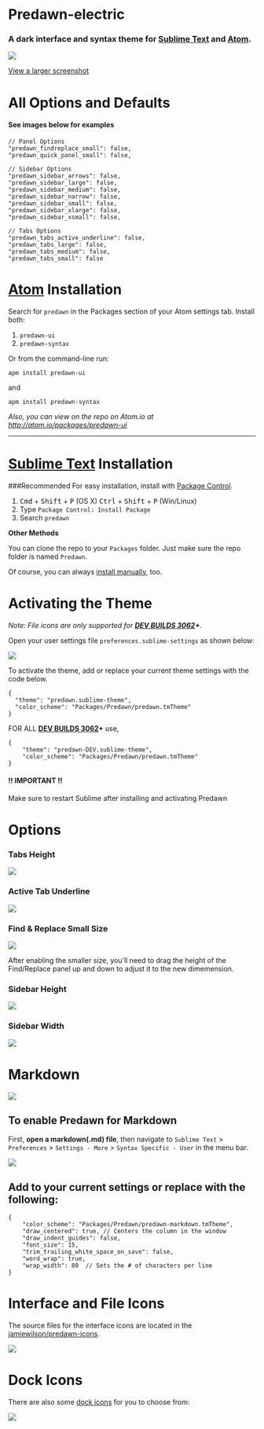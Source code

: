 # Predawn-electric

### A dark interface and syntax theme for [Sublime Text](https://sublime.wbond.net/packages/Predawn) and [Atom](https://atom.io/packages/predawn-ui).

![](https://raw.githubusercontent.com/guylepage3/predawn-electric/master/screenshots/predawn-electric.png)

[View a larger screenshot](https://raw.githubusercontent.com/guylepage3/predawn-electric/master/screenshots/predawn-electric.png)

# All Options and Defaults
#### See images below for examples

	// Panel Options
	"predawn_findreplace_small": false,
	"predawn_quick_panel_small": false,

	// Sidebar Options
	"predawn_sidebar_arrows": false,
	"predawn_sidebar_large": false,
	"predawn_sidebar_medium": false,
	"predawn_sidebar_narrow": false,
	"predawn_sidebar_small": false,
	"predawn_sidebar_xlarge": false,
	"predawn_sidebar_xsmall": false,

	// Tabs Options
	"predawn_tabs_active_underline": false,
	"predawn_tabs_large": false,
	"predawn_tabs_medium": false,
	"predawn_tabs_small": false

# [Atom](https://atom.io/packages/predawn-ui) Installation

Search for `predawn` in the Packages section of your Atom settings tab. Install both:

1. `predawn-ui`
2. `predawn-syntax`

Or from the command-line run:

	apm install predawn-ui

and

	apm install predawn-syntax


_Also, you can view on the repo on Atom.io at http://atom.io/packages/predawn-ui_

---

# [Sublime Text](https://sublime.wbond.net/packages/Predawn) Installation

###Recommended
For easy installation, install with [Package Control](https://sublime.wbond.net/docs).

1. <kbd>Cmd</kbd> + <kbd>Shift</kbd> + <kbd>P</kbd> (OS X) <kbd>Ctrl</kbd> + <kbd>Shift</kbd> + <kbd>P</kbd> (Win/Linux)
2. Type `Package Control: Install Package`
3. Search `predawn`

**Other Methods**

You can clone the repo to your `Packages` folder. Just make sure the repo folder is named `Predawn`.

Of course, you can always [install manually](https://github.com/jamiewilson/predawn/archive/master.zip), too.

# Activating the Theme

_Note: File icons are only supported for **[DEV BUILDS 3062](http://www.sublimetext.com/3dev)+**._

Open your user settings file `preferences.sublime-settings` as shown below:

![](http://i.imgur.com/dDxZTwu.png)

To activate the theme, add or replace your current theme settings with the code below.

	{
	  "theme": "predawn.sublime-theme",
	  "color_scheme": "Packages/Predawn/predawn.tmTheme"
	}

FOR ALL **[DEV BUILDS 3062](http://www.sublimetext.com/3dev)+** use,

	{
	    "theme": "predawn-DEV.sublime-theme",
	    "color_scheme": "Packages/Predawn/predawn.tmTheme"
	}


#### !! IMPORTANT !!
Make sure to restart Sublime after installing and activating Predawn

# Options

### Tabs Height
![](http://i.imgur.com/V5bch3X.png)

### Active Tab Underline
![](http://i.imgur.com/gHtilo3.jpg)

### Find & Replace Small Size
![](http://i.imgur.com/nMMu5AD.png)

After enabling the smaller size, you'll need to drag the height of the Find/Replace panel up and down to adjust it to the new dimemension.

### Sidebar Height
![](http://i.imgur.com/3Y3psRy.png)

### Sidebar Width
![](http://i.imgur.com/1p0WjBL.jpg)

# Markdown 
![](http://i.imgur.com/hDMgN39.png)

## To enable Predawn for Markdown

First, **open a markdown(.md) file**, then navigate to `Sublime Text` > `Preferences` > `Settings - More` > `Syntax Specific - User`  in the menu bar.

![](http://i.imgur.com/SFyHdVX.png)

## Add to your current settings or replace with the following:

	{
		"color_scheme": "Packages/Predawn/predawn-markdown.tmTheme",
		"draw_centered": true, // Centers the column in the window
		"draw_indent_guides": false,
		"font_size": 15,
		"trim_trailing_white_space_on_save": false,
		"word_wrap": true,
		"wrap_width": 80  // Sets the # of characters per line
	}

# Interface and File Icons
The source files for the interface icons are located in the [jamiewilson/predawn-icons](https://github.com/jamiewilson/predawn-icons).

![](http://i.imgur.com/O9QgDad.jpg)

# Dock Icons
There are also some [dock icons](/dock-icons) for you to choose from:

![](http://i.imgur.com/dF2d4Fv.png)
